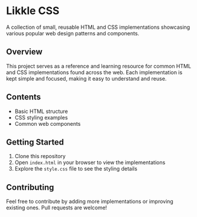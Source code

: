 # Likkle CSS

A collection of small, reusable HTML and CSS implementations showcasing various popular web design patterns and components.

## Overview

This project serves as a reference and learning resource for common HTML and CSS implementations found across the web. Each implementation is kept simple and focused, making it easy to understand and reuse.

## Contents

- Basic HTML structure
- CSS styling examples
- Common web components

## Getting Started

1. Clone this repository
2. Open `index.html` in your browser to view the implementations
3. Explore the `style.css` file to see the styling details

## Contributing

Feel free to contribute by adding more implementations or improving existing ones. Pull requests are welcome!
